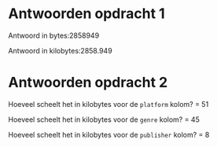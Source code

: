 # Antwoorden opdracht 1

Antwoord in bytes:2858949

Antwoord in kilobytes:2858.949

# Antwoorden opdracht 2

Hoeveel scheelt het in kilobytes voor de `platform` kolom? = 51

Hoeveel scheelt het in kilobytes voor de `genre` kolom? = 45

Hoeveel scheelt het in kilobytes voor de `publisher` kolom? = 8

